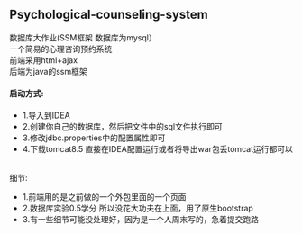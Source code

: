 ## Psychological-counseling-system
数据库大作业(SSM框架 数据库为mysql）<br>
一个简易的心理咨询预约系统<br>
前端采用html+ajax<br>
后端为java的ssm框架<br>

#### 启动方式:
- 1.导入到IDEA
- 2.创建你自己的数据库，然后把文件中的sql文件执行即可
- 3.修改jdbc.properties中的配置属性即可
- 4.下载tomcat8.5 直接在IDEA配置运行或者将导出war包丢tomcat运行都可以

<br>细节:
- 1.前端用的是之前做的一个外包里面的一个页面
- 2.数据库实验0.5学分 所以没花大功夫在上面，用了原生bootstrap
- 3.有一些细节可能没处理好，因为是一个人周末写的，急着提交跑路

